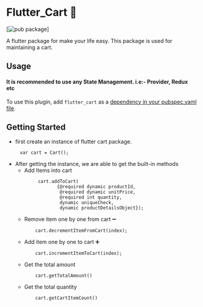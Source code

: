 # Flutter_Cart 🛒

[![pub package](https://img.shields.io/pub/v/flutter_cart?label=flutter_cart&logo=Flutter%20Cart)]

A flutter package for make your life easy. This package is used for maintaining a cart.



## Usage 
#### It is recommended to use any State Management. i.e:- Provider, Redux etc

To use this plugin, add `flutter_cart` as a [dependency in your pubspec.yaml file](https://flutter.io/platform-plugins/).

## Getting Started

* first create an instance of flutter cart package.
```
     var cart = Cart();
```
* After getting the instance, we are able to get the built-in methods
     * Add Items into cart
        ```
             cart.addToCart(
                    {@required dynamic productId,
                     @required dynamic unitPrice,
                     @required int quantity,
                     dynamic uniqueCheck,
                     dynamic productDetailsObject}); 
         ```
     * Remove item one by one from cart ➖
        ``` 
            cart.decrementItemFromCart(index);
        ```
     * Add item one by one to cart ➕
        ```
            cart.incrementItemToCart(index);
        ```
     * Get the total amount
        ``` 
            cart.getTotalAmount()
        ```
     * Get the total quantity
        ``` 
            cart.getCartItemCount()
        ```
  
